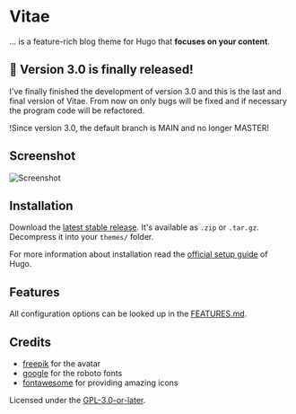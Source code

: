 # Vitae
... is a feature-rich blog theme for Hugo that **focuses on your content**.

## :mega: Version 3.0 is finally released!

I've finally finished the development of version 3.0 and this is the last and
final version of Vitae. From now on only bugs will be fixed and if necessary
the program code will be refactored.

!Since version 3.0, the default branch is MAIN and no longer MASTER!

## Screenshot

![Screenshot](https://raw.githubusercontent.com/dataCobra/hugo-vitae/main/images/screenshot.png)

## Installation

Download the [latest stable release](https://github.com/dataCobra/hugo-vitae/releases/latest).
It's available as `.zip` or `.tar.gz`. Decompress it into your `themes/` folder.

For more information about installation read the
[official setup guide](https://gohugo.io/overview/installing/) of Hugo.

## Features

All configuration options can be looked up in the [FEATURES.md](https://github.com/dataCobra/hugo-vitae/blob/main/FEATURES.md).

## Credits

* [freepik](https://www.freepik.com) for the avatar
* [google](https://fonts.google.com/specimen/Roboto) for the roboto fonts
* [fontawesome](https://fontawesome.com) for providing amazing icons

Licensed under the [GPL-3.0-or-later](https://raw.githubusercontent.com/dataCobra/hugo-vitae/main/COPYING).
